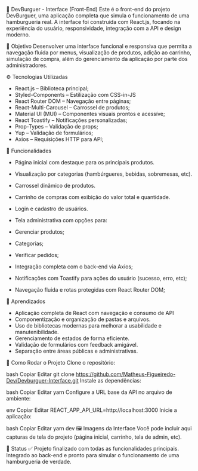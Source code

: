 🍔 DevBurguer - Interface (Front-End)
Este é o front-end do projeto DevBurguer, uma aplicação completa que simula o funcionamento de uma hamburgueria real. A interface foi construída com React.js, focando na experiência do usuário, responsividade, integração com a API e design moderno.

🎯 Objetivo
Desenvolver uma interface funcional e responsiva que permita a navegação fluida por menus, visualização de produtos, adição ao carrinho, simulação de compra, além do gerenciamento da aplicação por parte dos administradores.

⚙️ Tecnologias Utilizadas
- React.js – Biblioteca principal;
- Styled-Components – Estilização com CSS-in-JS
- React Router DOM – Navegação entre páginas;
- React-Multi-Carousel – Carrossel de produtos;
- Material UI (MUI) – Componentes visuais prontos e acessíve;
- React Toastify – Notificações personalizadas;
- Prop-Types – Validação de props;
- Yup – Validação de formulários;
- Axios – Requisições HTTP para API;

📌 Funcionalidades
- Página inicial com destaque para os principais produtos.
- Visualização por categorias (hambúrgueres, bebidas, sobremesas, etc).
- Carrossel dinâmico de produtos.
- Carrinho de compras com exibição do valor total e quantidade.
- Login e cadastro de usuários.

- Tela administrativa com opções para:
- Gerenciar produtos;
- Categorias;
- Verificar pedidos;
- Integração completa com o back-end via Axios;
- Notificações com Toastify para ações do usuário (sucesso, erro, etc);
- Navegação fluida e rotas protegidas com React Router DOM;

🧠 Aprendizados
- Aplicação completa de React com navegação e consumo de API
- Componentização e organização de pastas e arquivos.
- Uso de bibliotecas modernas para melhorar a usabilidade e manutenibilidade.
- Gerenciamento de estados de forma eficiente.
- Validação de formulários com feedback amigável.
- Separação entre áreas públicas e administrativas.

🚀 Como Rodar o Projeto
Clone o repositório:

bash
Copiar
Editar
git clone https://github.com/Matheus-Figueiredo-Dev/Devburguer-Interface.git
Instale as dependências:

bash
Copiar
Editar
yarn
Configure a URL base da API no arquivo de ambiente:

env
Copiar
Editar
REACT_APP_API_URL=http://localhost:3000
Inicie a aplicação:

bash
Copiar
Editar
yarn dev
🖼️ Imagens da Interface
Você pode incluir aqui capturas de tela do projeto (página inicial, carrinho, tela de admin, etc).

📍 Status
✅ Projeto finalizado com todas as funcionalidades principais. Integrado ao back-end e pronto para simular o funcionamento de uma hamburgueria de verdade.

